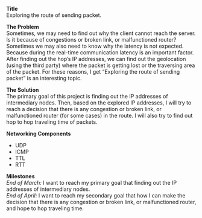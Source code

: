 **Title** <br/>
Exploring the route of sending packet. 

**The Problem**<br/>
Sometimes, we may need to find out why the client cannot reach the server. Is it because of congestions or broken link, or malfunctioned router? Sometimes we may also need to know why the latency is not expected. Because during the real-time communication latency is an important factor. After finding out the hop’s IP addresses, we can find out the geolocation (using the third party) where the packet is getting lost or the traversing area of the packet. For these reasons, I get “Exploring the route of sending packet” is an interesting topic.

**The Solution**<br/>
The primary goal of this project is finding out the IP addresses of intermediary nodes. Then, based on the explored IP addresses, I will try to reach a decision that there is any congestion or broken link, or malfunctioned router (for some cases) in the route. I will also try to find out hop to hop traveling time of packets.   

**Networking Components**
* UDP
* ICMP
* TTL
* RTT

**Milestones**<br/>
_End of March:_ I want to reach my primary goal that finding out the IP addresses of intermediary nodes.<br/>
_End of April:_ I want to reach my secondary goal that how I can make the decision that there is any congestion or broken link, or malfunctioned router, and hope to hop traveling time.
